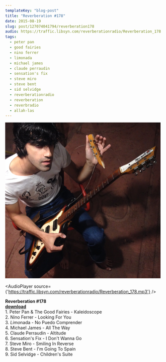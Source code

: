 ```yaml
---
templateKey: "blog-post"
title: "Reverberation #178"
date: 2015-08-19
slug: post/127074041794/reverberation178
audio: https://traffic.libsyn.com/reverberationradio/Reverberation_178.mp3
tags:
  - peter pan
  - good fairies
  - nino ferrer
  - limonada
  - michael james
  - claude perraudin
  - sensation's fix
  - steve miro
  - steve bent
  - sid selvidge
  - reverberationradio
  - reverberation
  - reverbradio
  - allah-las
---
```


![Reverberation #178](../images/072ec39420912c64b48078c02f263a0cfa65985e3955c4b03ca44af99f83128d.png)

<AudioPlayer source={'https://traffic.libsyn.com/reverberationradio/Reverberation_178.mp3'} />

<p><b>Reverberation #178<br /><a href="https://traffic.libsyn.com/reverberationradio/Reverberation_178.mp3">download</a></b><br />1. Peter Pan &amp; The Good Fairies - Kaleidoscope<br />2. Nino Ferrer - Looking For You<br />3. <i>Limo</i>nada - No Puedo Comprender<br />4. Michael James - All The Way<br />5. Claude Perraudin - Altitude<br />6. Sensation's Fix - I Don't Wanna Go<br />7. Steve Miro - Smiling In Reverse<br />8. Steve Bent - I'm Going To Spain<br />9. Sid Selvidge - Children's Suite</p>
